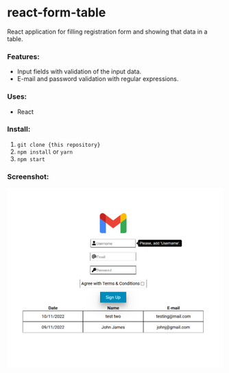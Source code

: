 # react-form-table

React application for filling registration form and showing that data in a table.

### Features:

- Input fields with validation of the input data.
- E-mail and password validation with regular expressions.

### Uses:

- React

### Install:

1. `git clone {this repository}`
2. `npm install` or `yarn`
3. `npm start`

### Screenshot:

![Screenshot](https://raw.githubusercontent.com/NaskoTrak/react-form-table/main/LoginFormScreen.png 'Screenshot')
